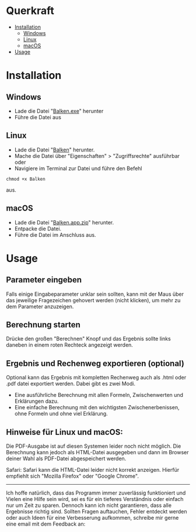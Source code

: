 # Querkraft

- [Installation](#installation)
  - [Windows](#windows)
  - [Linux](#linux)
  - [macOS](#macOS)
- [Usage](#usage)

# Installation
  ## Windows
  - Lade die Datei "[Balken.exe](https://github.com/MoritzRi/querkraft/raw/main/dist/Balken.exe)" herunter
  - Führe die Datei aus

 ## Linux
  - Lade die Datei "[Balken](https://github.com/MoritzRi/querkraft/raw/main/dist/Balken)" herunter.
  - Mache die Datei über "Eigenschaften" > "Zugriffsrechte" ausführbar
  oder
  - Navigiere im Terminal zur Datei und führe den Befehl
  ```
  chmod +x Balken
  ```
  aus.

 ## macOS
  - Lade die Datei "[Balken.app.zip](https://github.com/MoritzRi/querkraft/raw/main/dist/Balken.app.zip)" herunter.
  - Entpacke die Datei.
  - Führe die Datei im Anschluss aus.

# Usage
  ## Parameter eingeben

Falls einige Eingabeparameter unklar sein sollten, kann mit der Maus über das jeweilige Fragezeichen gehovert werden (nicht klicken), um mehr zu dem Parameter anzuzeigen.

## Berechnung starten

Drücke den großen "Berechnen" Knopf und das Ergebnis sollte links daneben in einem roten Rechteck angezeigt werden.

## Ergebnis und Rechenweg exportieren (optional)

Optional kann das Ergebnis mit kompletten Rechenweg auch als .html oder .pdf datei exportiert werden. Dabei gibt es zwei Modi.
 - Eine ausführliche Berechnung mit allen Formeln, Zwischenwerten und Erklärungen dazu.
 - Eine einfache Berechnung mit den wichtigsten Zwischenerbenissen, ohne Formeln und ohne viel Erklärung.

## Hinweise für Linux und macOS:

 Die PDF-Ausgabe ist auf diesen Systemen leider noch nicht möglich.
 Die Berechnung kann jedoch als HTML-Datei ausgegeben und dann
 im Browser deiner Wahl als PDF-Datei abgespeichert werden.

 Safari: Safari kann die HTML-Datei leider nicht korrekt anzeigen.
 Hierfür empfiehlt sich "Mozilla Firefox" oder "Google Chrome".

---

Ich hoffe natürlich, dass das Programm immer zuverlässig funktioniert und Vielen eine Hilfe sein wird, sei es für ein tieferes Verständnis oder einfach nur um Zeit zu sparen. Dennoch kann ich nicht garantieren, dass alle Ergebnisse richtig sind. Sollten Fragen auftauchen, Fehler entdeckt werden oder auch Ideen für eine Verbesserung aufkommen, schreibe mir gerne eine email mit dem Feedback an:
